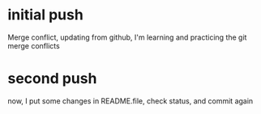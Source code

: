 # initial push 
Merge conflict, updating from github, I'm learning and practicing the git merge conflicts


# second push
now, I put some changes  in README.file, check status, and commit again
